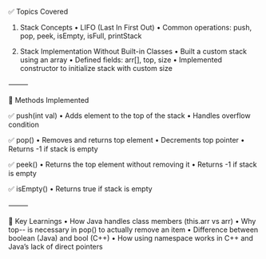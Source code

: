 

✅ Topics Covered

1. Stack Concepts
	•	LIFO (Last In First Out)
	•	Common operations: push, pop, peek, isEmpty, isFull, printStack

2. Stack Implementation Without Built-in Classes
	•	Built a custom stack using an array
	•	Defined fields: arr[], top, size
	•	Implemented constructor to initialize stack with custom size

⸻

🔧 Methods Implemented

✅ push(int val)
	•	Adds element to the top of the stack
	•	Handles overflow condition

✅ pop()
	•	Removes and returns top element
	•	Decrements top pointer
	•	Returns -1 if stack is empty

✅ peek()
	•	Returns the top element without removing it
	•	Returns -1 if stack is empty

✅ isEmpty()
	•	Returns true if stack is empty

⸻

🧠 Key Learnings
	•	How Java handles class members (this.arr vs arr)
	•	Why top-- is necessary in pop() to actually remove an item
	•	Difference between boolean (Java) and bool (C++)
	•	How using namespace works in C++ and Java’s lack of direct pointers
